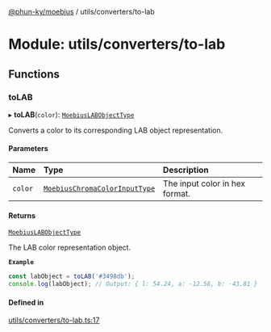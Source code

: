 [@phun-ky/moebius](../README.md) / utils/converters/to-lab

# Module: utils/converters/to-lab

## Functions

### toLAB

▸ **toLAB**(`color`): [`MoebiusLABObjectType`](types.md#moebiuslabobjecttype)

Converts a color to its corresponding LAB object representation.

#### Parameters

| Name | Type | Description |
| :------ | :------ | :------ |
| `color` | [`MoebiusChromaColorInputType`](types.md#moebiuschromacolorinputtype) | The input color in hex format. |

#### Returns

[`MoebiusLABObjectType`](types.md#moebiuslabobjecttype)

The LAB color representation object.

**`Example`**

```ts
const labObject = toLAB('#3498db');
console.log(labObject); // Output: { l: 54.24, a: -12.56, b: -43.81 }
```

#### Defined in

[utils/converters/to-lab.ts:17](https://github.com/phun-ky/moebius/blob/main/src/utils/converters/to-lab.ts#L17)
